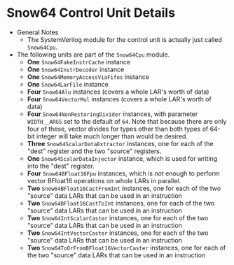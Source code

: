  
# Snow64 Control Unit Details
* General Notes
	* The SystemVerilog module for the control unit is actually just called
	<code>Snow64Cpu</code>.
* The following units are part of the <code>Snow64Cpu</code> module.
	* <b>One</b> <code>Snow64FakeInstrCache</code> instance
	* <b>One</b> <code>Snow64InstrDecoder</code> instance
	* <b>One</b> <code>Snow64MemoryAccessViaFifos</code> instance
	* <b>One</b> <code>Snow64LarFile</code> instance
	* <b>Four</b> <code>Snow64Alu</code> instances (covers a whole LAR's worth of
	data)
	* <b>Four</b> <code>Snow64VectorMul</code> instances (covers a whole LAR's
	worth of data)
	* <b>Four</b> <code>Snow64NonRestoringDivider</code> instances, with
	parameter <code>WIDTH__ARGS</code> set to the default of <code>64</code>.  Note
	that because there are only four of these, vector divides for types
	other than both types of 64-bit integer will take much longer than
	would be desired.
	* <b>Three</b> <code>Snow64ScalarDataExtractor</code> instances, one for each
	of the "dest" register and the two "source" registers.
	* <b>One</b> <code>Snow64ScalarDataInjector</code> instance, which is used
	for writing into the "dest" register.
	* <b>Four</b> <code>Snow64BFloat16Fpu</code> instances, which is <i>not</i>
	enough to perform vector BFloat16 operations on whole LARs in parallel.
	* <b>Two</b> <code>Snow64BFloat16CastFromInt</code> instances,
	one for each of the two "source" data
LARs that can be used in an instruction
	* <b>Two</b> <code>Snow64BFloat16CastToInt</code> instances,
	one for each of the two "source" data
LARs that can be used in an instruction
	* <b>Two</b> <code>Snow64IntScalarCaster</code> instances,
	one for each of the two "source" data
LARs that can be used in an instruction
	* <b>Two</b> <code>Snow64IntVectorCaster</code> instances,
	one for each of the two "source" data
LARs that can be used in an instruction
	* <b>Two</b> <code>Snow64ToOrFromBFloat16VectorCaster</code> instances,
	one for each of the two "source" data
LARs that can be used in an instruction

